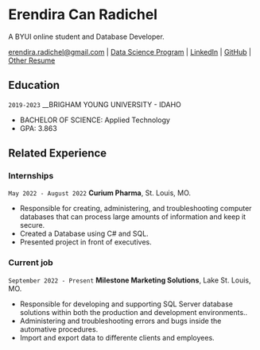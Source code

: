 # Erendira Can Radichel
A BYUI online student and Database Developer.

<div id="webaddress">
<a href="erendira.radichel@gmail.com">erendira.radichel@gmail.com</a>
| <a href="https://byuidatascience.github.io/development.html">Data Science Program</a>
| <a href="https://www.linkedin.com/in/erendira-can-radichel-a1725b119/">LinkedIn</a>
| <a href="https://github.com/byuids-resumes">GitHub</a>
| <a href="https://erendiracan.github.io/resume/">Other Resume</a>
</div>

## Education

`2019-2023`
__BRIGHAM YOUNG UNIVERSITY - IDAHO

- BACHELOR OF SCIENCE: Applied Technology
- GPA: 3.863


## Related Experience

### Internships

`May 2022 - August 2022`
__Curium Pharma__, St. Louis, MO.

- Responsible for creating, administering, and troubleshooting computer databases that can process large amounts of information and keep it secure.
- Created a Database using C# and SQL.
- Presented project in front of executives.

### Current job

`September 2022 - Present`
__Milestone Marketing Solutions__, Lake St. Louis, MO.

- Responsible for developing and supporting SQL Server database solutions within both the production and development environments..
- Administering and troubleshooting errors and bugs inside the automative procedures.
- Import and export data to differente clients and employees.


<!-- ### Footer

Last updated: May 2013 -->
